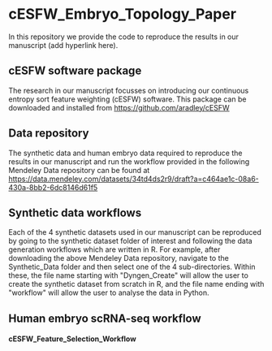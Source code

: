 # cESFW_Embryo_Topology_Paper
In this repository we provide the code to reproduce the results in our manuscript (add hyperlink here).

## cESFW software package
The research in our manuscript focusses on introducing our continuous entropy sort feature weighting (cESFW) software. This package can be downloaded and installed from https://github.com/aradley/cESFW

## Data repository
The synthetic data and human embryo data required to reproduce the results in our manuscript and run the workflow provided in the following Mendeley Data repository can be found at https://data.mendeley.com/datasets/34td4ds2r9/draft?a=c464ae1c-08a6-430a-8bb2-6dc8146d61f5

## Synthetic data workflows
Each of the 4 synthetic datasets used in our manuscript can be reproduced by going to the synthetic dataset folder of interest and following the data generation workflows which are written in R. For example, after downloading the above Mendeley Data repository, navigate to the Synthetic_Data folder and then select one of the 4 sub-directories. Within these, the file name starting with "Dyngen_Create" will allow the user to create the synthetic dataset from scratch in R, and the file name ending with "workflow" will allow the user to analyse the data in Python.

## Human embryo scRNA-seq workflow
#### cESFW_Feature_Selection_Workflow











